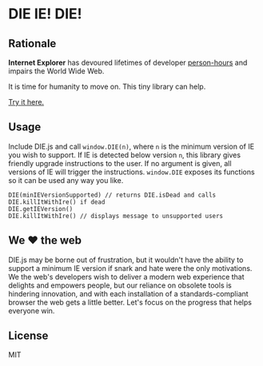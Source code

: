 # DIE IE! DIE!

## Rationale
**Internet Explorer** has devoured lifetimes of developer 
[person-hours](https://en.wikipedia.org/wiki/Man-hour) and impairs the World Wide Web.

It is time for humanity to move on. This tiny library can help.

[Try it here.](https://ryanatkn.github.com/DIE)

## Usage
Include DIE.js and call `window.DIE(n)`, where `n` is the minimum version of IE you wish to support.
If IE is detected below version `n`, this library gives friendly upgrade instructions to the user.
If no argument is given, all versions of IE will trigger the instructions.
`window.DIE` exposes its functions so it can be used any way you like.

    DIE(minIEVersionSupported) // returns DIE.isDead and calls DIE.killItWithIre() if dead
    DIE.getIEVersion()
    DIE.killItWithIre() // displays message to unsupported users

## We :heart: the web
DIE.js may be borne out of frustration, but it wouldn't have the ability
to support a minimum IE version if snark and hate were the only motivations.
We the web's developers wish to deliver a modern web experience that delights
and empowers people, but our reliance on obsolete tools is hindering innovation,
and with each installation of a standards-compliant browser the web gets a little better.
Let's focus on the progress that helps everyone win.

## License
MIT